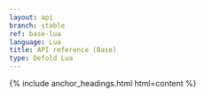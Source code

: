 ```yaml
---
layout: api
branch: stable
ref: base-lua
language: Lua
title: API reference (Base)
type: Defold Lua
---
```

{% include anchor_headings.html html=content %}
